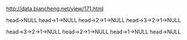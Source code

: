 http://data.biancheng.net/view/171.html


head->NULL
head->1->NULL
head->2->1->NULL
head->3->2->1->NULL

head->3->2->1->NULL
head->2->1->NULL
head->1->NULL
head->NULL
